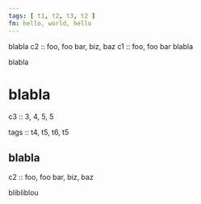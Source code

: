 ```yaml
---
tags: [ t1, t2, t3, t2 ]
fm: hello, world, hello
---
```

blabla
c2 :: foo, foo bar, biz, baz
c1 :: foo, foo bar
blabla



blabla

# blabla

c3 :: 3, 4, 5, 5

tags :: t4, t5, t6, t5

## blabla

c2 :: foo, foo bar, biz, baz

blibliblou